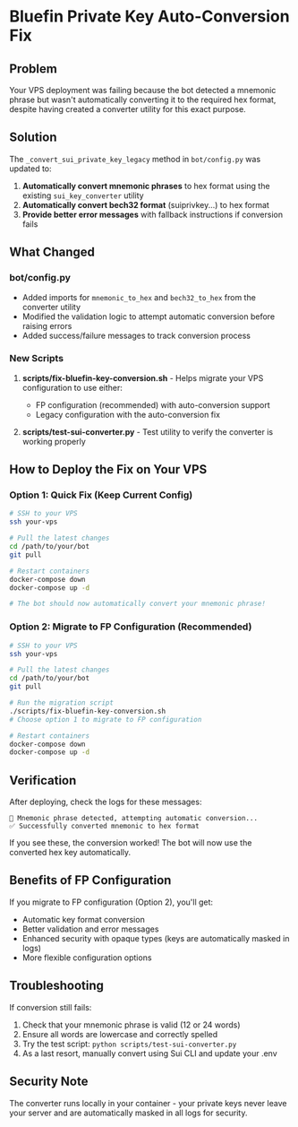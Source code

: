 # Bluefin Private Key Auto-Conversion Fix

## Problem
Your VPS deployment was failing because the bot detected a mnemonic phrase but wasn't automatically converting it to the required hex format, despite having created a converter utility for this exact purpose.

## Solution
The `_convert_sui_private_key_legacy` method in `bot/config.py` was updated to:

1. **Automatically convert mnemonic phrases** to hex format using the existing `sui_key_converter` utility
2. **Automatically convert bech32 format** (suiprivkey...) to hex format
3. **Provide better error messages** with fallback instructions if conversion fails

## What Changed

### bot/config.py
- Added imports for `mnemonic_to_hex` and `bech32_to_hex` from the converter utility
- Modified the validation logic to attempt automatic conversion before raising errors
- Added success/failure messages to track conversion process

### New Scripts
1. **scripts/fix-bluefin-key-conversion.sh** - Helps migrate your VPS configuration to use either:
   - FP configuration (recommended) with auto-conversion support
   - Legacy configuration with the auto-conversion fix

2. **scripts/test-sui-converter.py** - Test utility to verify the converter is working properly

## How to Deploy the Fix on Your VPS

### Option 1: Quick Fix (Keep Current Config)
```bash
# SSH to your VPS
ssh your-vps

# Pull the latest changes
cd /path/to/your/bot
git pull

# Restart containers
docker-compose down
docker-compose up -d

# The bot should now automatically convert your mnemonic phrase!
```

### Option 2: Migrate to FP Configuration (Recommended)
```bash
# SSH to your VPS
ssh your-vps

# Pull the latest changes
cd /path/to/your/bot
git pull

# Run the migration script
./scripts/fix-bluefin-key-conversion.sh
# Choose option 1 to migrate to FP configuration

# Restart containers
docker-compose down
docker-compose up -d
```

## Verification

After deploying, check the logs for these messages:
```
🔄 Mnemonic phrase detected, attempting automatic conversion...
✅ Successfully converted mnemonic to hex format
```

If you see these, the conversion worked! The bot will now use the converted hex key automatically.

## Benefits of FP Configuration

If you migrate to FP configuration (Option 2), you'll get:
- Automatic key format conversion
- Better validation and error messages
- Enhanced security with opaque types (keys are automatically masked in logs)
- More flexible configuration options

## Troubleshooting

If conversion still fails:
1. Check that your mnemonic phrase is valid (12 or 24 words)
2. Ensure all words are lowercase and correctly spelled
3. Try the test script: `python scripts/test-sui-converter.py`
4. As a last resort, manually convert using Sui CLI and update your .env

## Security Note

The converter runs locally in your container - your private keys never leave your server and are automatically masked in all logs for security.
